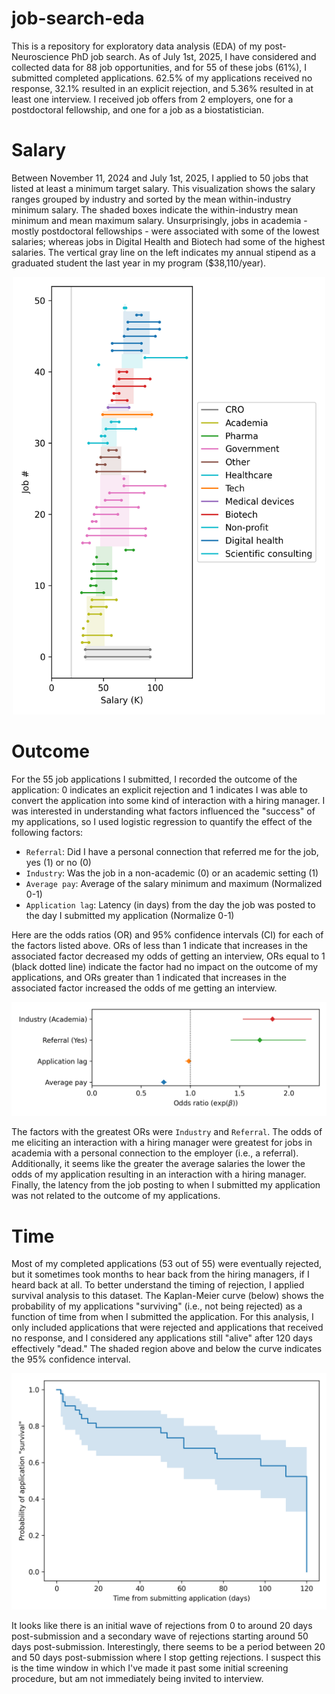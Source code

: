 # job-search-eda
This is a repository for exploratory data analysis (EDA) of my post-Neuroscience PhD job search. As of July 1st, 2025, I have considered and collected data for 88 job opportunities, and for 55 of these jobs (61%), I submitted completed applications. 62.5% of my applications received no response, 32.1% resulted in an explicit rejection, and 5.36% resulted in at least one interview. I received job offers from 2 employers, one for a postdoctoral fellowship, and one for a job as a biostatistician.

# Salary
Between November 11, 2024 and July 1st, 2025, I applied to 50 jobs that listed at least a minimum target salary. This visualization shows the salary ranges grouped by industry and sorted by the mean within-industry minimum salary. The shaded boxes indicate the within-industry mean minimum and mean maximum salary. Unsurprisingly, jobs in academia - mostly postdoctoral fellowships - were associated with some of the lowest salaries; whereas jobs in Digital Health and Biotech had some of the highest salaries. The vertical gray line on the left indicates my annual stipend as a graduated student the last year in my program ($38,110/year).
<p align="center">
  <img src="docs/imgs/salary_ranges.png" width="500" alt="Animated demo">
</p>

# Outcome
For the 55 job applications I submitted, I recorded the outcome of the application: 0 indicates an explicit rejection and 1 indicates I was able to convert the application into some kind of interaction with a hiring manager. I was interested in understanding what factors influenced the "success" of my applications, so I used logistic regression to quantify the effect of the following factors:
- `Referral`: Did I have a personal connection that referred me for the job, yes (1) or no (0)
- `Industry`: Was the job in a non-academic (0) or an academic setting (1)
- `Average pay`: Average of the salary minimum and maximum (Normalized 0-1)
- `Application lag`: Latency (in days) from the day the job was posted to the day I submitted my application (Normalize 0-1)

Here are the odds ratios (OR) and 95% confidence intervals (CI) for each of the factors listed above. ORs of less than 1 indicate that increases in the associated factor decreased my odds of getting an interview, ORs equal to 1 (black dotted line) indicate the factor had no impact on the outcome of my applications, and ORs greater than 1 indicated that increases in the associated factor increased the odds of me getting an interview.

<p align="center">
  <img src="docs/imgs/odds_ratios.png" width="700" alt="Animated demo">
</p>

The factors with the greatest ORs were `Industry` and `Referral`. The odds of me eliciting an interaction with a hiring manager were greatest for jobs in academia with a personal connection to the employer (i.e., a referral). Additionally, it seems like the greater the average salaries the lower the odds of my application resulting in an interaction with a hiring manager. Finally, the latency from the job posting to when I submitted my application was not related to the outcome of my applications.

# Time
Most of my completed applications (53 out of 55) were eventually rejected, but it sometimes took months to hear back from the hiring managers, if I heard back at all. To better understand the timing of rejection, I applied survival analysis to this dataset. The Kaplan-Meier curve (below) shows the probability of my applications "surviving" (i.e., not being rejected) as a function of time from when I submitted the application. For this analysis, I only included applications that were rejected and applications that received no response, and I considered any applications still "alive" after 120 days effectively "dead." The shaded region above and below the curve indicates the 95% confidence interval.

<p align="center">
  <img src="docs/imgs/application_survival.png" width="700" alt="Animated demo">
</p>

It looks like there is an initial wave of rejections from 0 to around 20 days post-submission and a secondary wave of rejections starting around 50 days post-submission. Interestingly, there seems to be a period between 20 and 50 days post-submission where I stop getting rejections. I suspect this is the time window in which I've made it past some initial screening procedure, but am not immediately being invited to interview.
